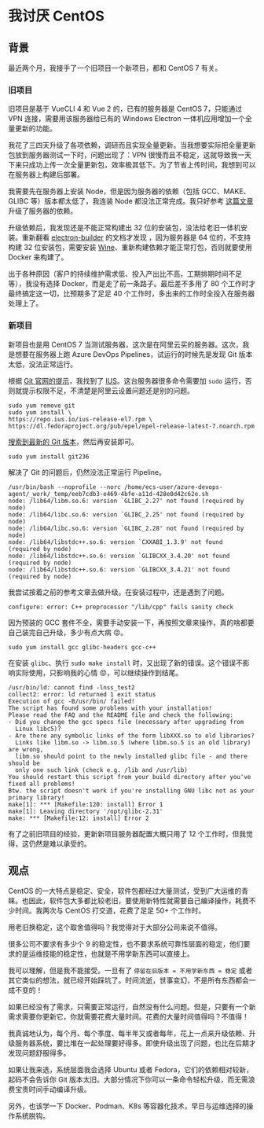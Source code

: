 # 我讨厌 CentOS

## 背景

最近两个月，我接手了一个旧项目一个新项目，都和 CentOS 7 有关。

### 旧项目

旧项目是基于 VueCLI 4 和 Vue 2 的，已有的服务器是 CentOS 7，只能通过 VPN 连接，需要用该服务器给已有的 Windows Electron 一体机应用增加一个全量更新的功能。

我花了三四天升级了各项依赖，调研而且实现全量更新。当我想要实际把全量更新包放到服务器测试一下时，问题出现了：VPN 很慢而且不稳定，这就导致我一天下来只成功上传一次全量更新包，效率极其低下。为了节省上传时间，我想到可以在服务器上构建后部署。

我需要先在服务器上安装 Node，但是因为服务器的依赖（包括 GCC、MAKE、GLIBC 等）版本都太低了，我连装 Node 都没法正常完成。我只好参考 [这篇文章](https://developer.aliyun.com/article/1099333) 升级了服务器的依赖。

升级依赖后，我发现还是不能正常构建出 32 位的安装包，没法给老旧一体机安装。重新翻看 [electron-builder](https://www.electron.build/multi-platform-build#to-build-app-for-windows-on-linux) 的文档才发现 ，因为服务器是 64 位的，不支持构建 32 位安装包，需要安装 [Wine](https://www.winehq.org/)、重新构建依赖才能正常打包，否则就要使用 Docker 来构建了。

出于各种原因（客户的持续维护需求低、投入产出比不高，工期排期时间不足等），我没有选择 Docker，而是走了前一条路子。最后差不多用了 80 个工作时才最终搞定这一切，比预期多了足足 40 个工作时，多出来的工作时全投入在服务器处理上了。

### 新项目

新项目也是用 CentOS 7 当测试服务器，这次是在阿里云买的服务器。这次，我是想要在服务器上跑 Azure DevOps Pipelines，试运行的时候先是发现 Git 版本太低，没法正常运行。

根据 [Git 官网的提示](https://git-scm.com/download/linux)，我找到了 [IUS](https://ius.io/)。这台服务器很多命令需要加 `sudo` 运行，否则就提示权限不足，不清楚是阿里云设置问题还是别的问题。

```shell
sudo yum remove git
sudo yum install \
https://repo.ius.io/ius-release-el7.rpm \
https://dl.fedoraproject.org/pub/epel/epel-release-latest-7.noarch.rpm
```

[搜索到最新的 Git 版本](https://github.com/search?q=org%3Aiusrepo+topic%3Arpm+git&s=updated&type=repositories)，然后再安装即可。

```shell
sudo yum install git236
```

解决了 Git 的问题后，仍然没法正常运行 Pipeline。

```shell
/usr/bin/bash --noprofile --norc /home/ecs-user/azure-devops-agent/_work/_temp/eeb7cdb3-e469-4bfe-a11d-428e0d42c62e.sh
node: /lib64/libm.so.6: version `GLIBC_2.27' not found (required by node)
node: /lib64/libc.so.6: version `GLIBC_2.25' not found (required by node)
node: /lib64/libc.so.6: version `GLIBC_2.28' not found (required by node)
node: /lib64/libstdc++.so.6: version `CXXABI_1.3.9' not found (required by node)
node: /lib64/libstdc++.so.6: version `GLIBCXX_3.4.20' not found (required by node)
node: /lib64/libstdc++.so.6: version `GLIBCXX_3.4.21' not found (required by node)

```

我尝试按着之前的参考文章去做升级。在安装过程中，还是遇到了问题。

```shell
configure: error: C++ preprocessor "/lib/cpp" fails sanity check
```

因为预装的 GCC 套件不全，需要手动安装一下，再按照文章来操作，真的啥都要自己装完自己升级，多少有点大病 😡。

```shell
sudo yum install gcc glibc-headers gcc-c++
```

在安装 `glibc`、执行 `sudo make install` 时，又出现了新的错误。这个错误不影响实际使用，只影响我的心情 😡，可以继续操作到结尾。

```shell
/usr/bin/ld: cannot find -lnss_test2
collect2: error: ld returned 1 exit status
Execution of gcc -B/usr/bin/ failed!
The script has found some problems with your installation!
Please read the FAQ and the README file and check the following:
- Did you change the gcc specs file (necessary after upgrading from
  Linux libc5)?
- Are there any symbolic links of the form libXXX.so to old libraries?
  Links like libm.so -> libm.so.5 (where libm.so.5 is an old library) are wrong,
  libm.so should point to the newly installed glibc file - and there should be
  only one such link (check e.g. /lib and /usr/lib)
You should restart this script from your build directory after you've
fixed all problems!
Btw. the script doesn't work if you're installing GNU libc not as your
primary library!
make[1]: *** [Makefile:120: install] Error 1
make[1]: Leaving directory '/opt/glibc-2.31'
make: *** [Makefile:12: install] Error 2
```

有了之前旧项目的经验，更新新项目服务器配置大概只用了 12 个工作时，但我觉得，这仍然是难以承受的。

## 观点

CentOS 的一大特点是稳定、安全，软件包都经过大量测试，受到广大运维的青睐。也因此，软件包大多都比较老旧，要使用新特性就需要自己编译操作，耗费不少时间。我两次与 CentOS 打交道，花费了足足 50+ 个工作时。

用老旧换稳定，这个取舍值得吗？我觉得对于大部分公司来说不值得。

很多公司不要求有多少个 9 的稳定性，也不要求系统可靠性层面的稳定，他们要求的是运维技能的稳定性，也就是不用学新东西可以直接上。

我可以理解，但是我不能接受。一旦有了 `停留在旧版本 = 不用学新东西 = 稳定` 或者其它类似的想法，就已经开始踩坑了。时间流逝，世事变幻，不是所有东西都会一成不变的！

如果已经没有了需求，只需要正常运行，自然没有什么问题。但是，只要有一个新需求需要你更新它，你就需要花费大量时间。花费的大量时间值得吗？不值得！

我真诚地认为，每个月、每个季度、每半年又或者每年，花上一点来升级依赖、升级服务器系统，要比堆在一起处理要好得多。即使升级出现了问题，也比在后期才发现问题舒服得多。

如果让我来选，系统层面我会选择 Ubuntu 或者 Fedora，它们的依赖相对较新，起码不会告诉你 Git 版本太旧。大部分情况下你可以一条命令轻松升级，而无需浪费宝贵时间手动编译升级。

另外，也该学一下 Docker、Podman、K8s 等容器化技术，早日与运维选择的操作系统脱钩。
